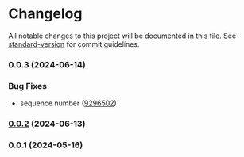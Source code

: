 # Changelog

All notable changes to this project will be documented in this file. See [standard-version](https://github.com/conventional-changelog/standard-version) for commit guidelines.

### 0.0.3 (2024-06-14)


### Bug Fixes

* sequence number ([9296502](https://github.com/teslahunt/tesla-vin/commit/9296502b714635b91f734a9602e4487ce6c4fd6d))

### [0.0.2](https://github.com/teslahunt/tesla-vin/compare/v0.0.1...v0.0.2) (2024-06-13)

### 0.0.1 (2024-05-16)
